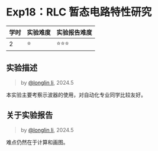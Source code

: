 # Exp18：RLC 暂态电路特性研究

| 学时 | 实验难度 | 实验报告难度 |
|------|---------|------------|
| 2 | ⭐ | ⭐⭐⭐ |

## 实验描述
> by [@longlin li](https://github.com/longlin10086), 2024.5

本实验主要考察示波器的使用，对自动化专业同学比较友好。

## 关于实验报告
> by [@longlin li](https://github.com/longlin10086), 2024.5

难点仍然在于计算和画图。
